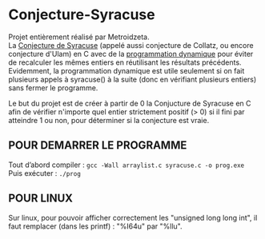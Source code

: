 # Conjecture-Syracuse
Projet entièrement réalisé par Metroidzeta.  
La [Conjecture de Syracuse](https://fr.wikipedia.org/wiki/Conjecture_de_Syracuse) (appelé aussi conjecture de Collatz, ou encore conjecture d'Ulam) en C avec de la [programmation dynamique](https://fr.wikipedia.org/wiki/Programmation_dynamique) pour éviter de recalculer les mêmes entiers en réutilisant les résultats précédents.  
Evidemment, la programmation dynamique est utile seulement si on fait plusieurs appels à syracuse() à la suite (donc en vérifiant plusieurs entiers) sans fermer le programme.  

Le but du projet est de créer à partir de 0 la Conjucture de Syracuse en C afin de vérifier n'importe quel entier strictement positif (> 0) si il fini par atteindre 1 ou non, pour déterminer si la conjecture est vraie.  

## POUR DEMARRER LE PROGRAMME

Tout d’abord compiler : ```gcc -Wall arraylist.c syracuse.c -o prog.exe```  
Puis exécuter : ```./prog```  

## POUR LINUX

Sur linux, pour pouvoir afficher correctement les "unsigned long long int", il faut remplacer (dans les printf) : "%I64u" par "%llu".